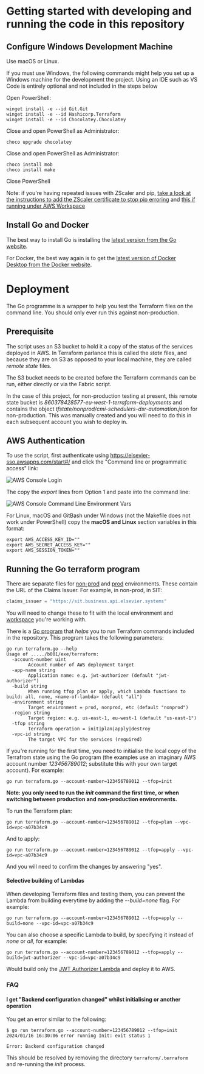 # Getting started with developing and running the code in this repository

## Configure Windows Development Machine

Use macOS or Linux.

If you must use Windows, the following commands might help you set up a Windows machine for the development the project. Using an IDE such as VS Code is entirely optional and not included in the steps below

Open PowerShell:

```shell
winget install -e --id Git.Git
winget install -e --id Hashicorp.Terraform
winget install -e --id Chocolatey.Chocolatey
```

Close and open PowerShell as Administrator:

```shell
choco upgrade chocolatey
```

Close and open PowerShell as Administrator:

```shell
choco install mob
choco install make
```

Close PowerShell

Note: if you're having repeated issues with ZScaler and pip, [take a look at the instructions to add the ZScaler certificate to stop pip erroring](https://elsevier.atlassian.net/wiki/spaces/TEN/pages/59535175745/SSL+encryption+Application+Development+Environment+and+Guest+OS+compatibility+requirements#Python-/-PyCharm-/-Conda) and [this if running under AWS Workspace](https://elsevier.atlassian.net/wiki/spaces/TEN/pages/59535175745/SSL+encryption+Application+Development+Environment+and+Guest+OS+compatibility+requirements#Python/PiP)

## Install Go and Docker

The best way to install Go is installing the [latest version from the Go website](https://go.dev/doc/install).

For Docker, the best way again is to get the [latest version of Docker Desktop from the Docker website](https://www.docker.com/products/docker-desktop/).

# Deployment

The Go programme [](terraform.go) is a wrapper to help you test the Terraform files on the command line. You should only ever run this against non-production.

## Prerequisite

The script uses an S3 bucket to hold it a copy of the status of the services deployed in AWS. In Terraform parlance this is called the _state_ files, and because they are on S3 as opposed to your local machine, they are called _remote state_ files.

The S3 bucket needs to be created before the Terraform commands can be run, either directly or via the Fabric script.

In the case of this project, for non-production testing at present, this remote state bucket is
_860378428577-eu-west-1-terraform-deployments_ and contains the object _tfstate/nonprod/cmi-schedulers-dsr-automation.json_ for
non-production. This was manually created and you will need to do this in each subsequent account you wish to deploy in.

## AWS Authentication

To use the script, first authenticate using https://elsevier-sso.awsapps.com/start#/ and click the "Command line or programmatic access" link:

![AWS Console Login](assets/aws-login-step1.png)

The copy the _export_ lines from Option 1 and paste into the command line:

![AWS Console Command Line Environment Vars](assets/aws-login-step-2.png)

For Linux, macOS and GitBash under Windows (not the Makefile does not work under PowerShell) copy the __macOS and Linux__ section variables in this format:

```shell
export AWS_ACCESS_KEY_ID=""
export AWS_SECRET_ACCESS_KEY=""
export AWS_SESSION_TOKEN=""
```

## Running the Go terraform program

There are separate files for [non-prod](terraform/environments/nonprod.tfvars) and [prod](terraform/environments/prod.tfvars) environments.  These contain the URL of the Claims Issuer.  For example, in non-prod, in SIT:

```terraform
claims_issuer = "https://sit.business.api.elsevier.systems" 
```

You will need to change these to fit with the local environment and [workspace](https://elsevier.atlassian.net/wiki/spaces/IN/pages/119601022841096/DBS+API-M+-+Workspaces) you're working with.

There is a [Go program](terraform.go) that _helps_ you to run Terraform commands included in the repository.  This program takes the following parameters:

```shell
go run terraform.go --help
Usage of ...../b001/exe/terraform:
  -account-number uint
    	Account number of AWS deployment target
  -app-name string
    	Application name: e.g. jwt-authorizer (default "jwt-authorizer")
  -build string
    	When running tfop plan or apply, which Lambda functions to build: all, none, <name-of-lambda> (default "all")
  -environment string
    	Target environment = prod, nonprod, etc (default "nonprod")
  -region string
    	Target region: e.g. us-east-1, eu-west-1 (default "us-east-1")
  -tfop string
    	Terraform operation = init|plan|apply|destroy
  -vpc-id string
    	The target VPC for the services (required)
```

If you're running for the first time, you need to initialise the local copy of the Terrafrom state using the Go program (the examples use an imaginary AWS account number _123456789012_; substitute this with your own target account).  For example:

```shell
go run terraform.go --account-number=123456789012 --tfop=init
```

__Note: you only need to run the _init_ command the first time, or when switching between production and non-production environments.__

To run the Terraform plan:

```shell
go run terraform.go --account-number=123456789012 --tfop=plan --vpc-id=vpc-a07b34c9
```

And to apply:

```shell
go run terraform.go --account-number=123456789012 --tfop=apply --vpc-id=vpc-a07b34c9
```

And you will need to confirm the changes by answering "yes".

#### Selective building of Lambdas

When developing Terraform files and testing them, you can prevent the Lambda from building everytime by adding the _--build=none_ flag.  For example:

```shell
go run terraform.go --account-number=123456789012 --tfop=apply --build=none --vpc-id=vpc-a07b34c9
```

You can also choose a specific Lambda to build, by specifying it instead of _none_ or _all_, for example:

```shell
go run terraform.go --account-number=123456789012 --tfop=apply --build=jwt-authorizer --vpc-id=vpc-a07b34c9
```

Would build only the [JWT Authorizer Lambda](lambdas/jwt-authorizer) and deploy it to AWS.

### FAQ

#### I get "Backend configuration changed" whilst initialising or another operation

You get an error similar to the following:

```shell
$ go run terraform.go --account-number=123456789012 --tfop=init 
2024/01/16 16:30:06 error running Init: exit status 1

Error: Backend configuration changed
```

This should be resolved by removing the directory `terraform/.terraform` and re-running the _init_ process.